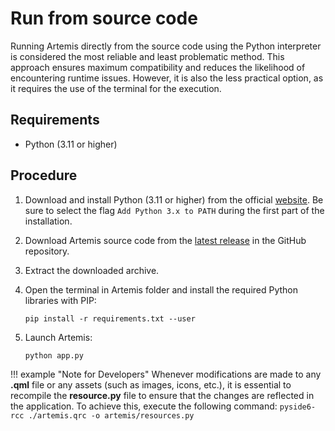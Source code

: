 # Run from source code
Running Artemis directly from the source code using the Python interpreter is considered the most reliable and least problematic method. This approach ensures maximum compatibility and reduces the likelihood of encountering runtime issues. However, it is also the less practical option, as it requires the use of the terminal for the execution.

## Requirements
* Python (3.11 or higher)

## Procedure

1. Download and install Python (3.11 or higher) from the official [website](https://www.python.org/downloads/). Be sure to select the flag `Add Python 3.x to PATH` during the first part of the installation.

2. Download Artemis source code from the [latest release](https://github.com/AresValley/Artemis/releases) in the GitHub repository.

3. Extract the downloaded archive.

4. Open the terminal in Artemis folder and install the required Python libraries with PIP:
    ```
    pip install -r requirements.txt --user
    ```

5. Launch Artemis:
    ```
    python app.py
    ```

!!! example "Note for Developers"
    Whenever modifications are made to any **.qml** file or any assets (such as images, icons, etc.), it is essential to recompile the **resource.py** file to ensure that the changes are reflected in the application. To achieve this, execute the following command:
    ```
    pyside6-rcc ./artemis.qrc -o artemis/resources.py
    ```

